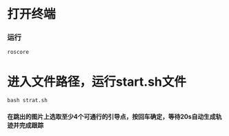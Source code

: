 # 打开终端

### 运行
```{.line-numbers}
roscore
```

# 进入文件路径，运行start.sh文件

```{.line-numbers}
bash strat.sh
```
#### 在跳出的图片上选取至少4个可通行的引导点，按回车确定，等待20s自动生成轨迹并完成跟踪